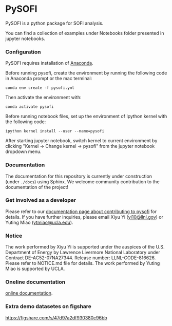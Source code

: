 # PySOFI
PySOFI is a python package for SOFI analysis.

You can find a collection of examples under Notebooks folder presented in jupyter notebooks.

### Configuration
PySOFI requires installation of [Anaconda](https://docs.anaconda.com/anaconda/install/).

Before running pysofi, create the environment by running the following code in Anaconda prompt or the mac terminal:

`conda env create -f pysofi.yml`

Then activate the environment with:

`conda activate pysofi`

Before running notebook files, set up the environment of Ipython kernel with the following code:

`ipython kernel install --user --name=pysofi`

After starting jupyter notebook, switch kernel to current environment by clicking "Kernel -> Change kernel -> pysofi" from the jupyter notebook dropdown menu.

### Documentation
The documentation for this repository is currently under construction (under `./docs`) using Sphinx. We welcome community contribution to the documentation of the project! 

### Get involved as a developer
Please refer to our [documentation page about contributing to pysofi](https://xiyuyi-at-llnl.github.io/pysofi/build/html/about.html#contributing) for details.
If you have further inquiries, please email Xiyu Yi (yi10@llnl.gov) or Yuting Miao (ytmiao@ucla.edu).

### Notice
The work performed by Xiyu Yi is supported under the auspices of the U.S. Department of Energy by Lawrence Livermore National Laboratory under Contract DE-AC52-07NA27344. Release number: LLNL-CODE-816626. Please refer to NOTICE.md file for details. The work performed by Yuting Miao is supported by UCLA.

### Oneline documentation
[online documentation](https://xiyuyi-at-llnl.github.io/pysofi/build/html/index.html).

### Extra demo datasetes on figshare
https://figshare.com/s/47d97a2df930380c96bb
